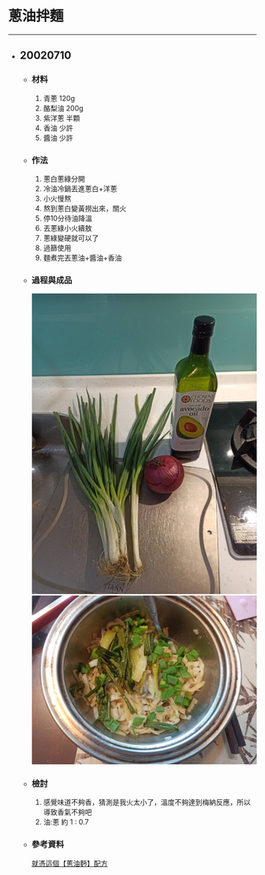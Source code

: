 # 蔥油拌麵
---

+ ## 20020710
  + ### 材料
    1. 青蔥 120g
    2. 酪梨油 200g
    3. 紫洋蔥 半顆
    4. 香油 少許
    5. 醬油 少許
  
  + ### 作法
    1. 蔥白蔥綠分開
    2. 冷油冷鍋丟進蔥白+洋蔥
    3. 小火慢熬
    4. 熬到蔥白變黃撈出來，關火
    5. 停10分待油降溫
    6. 丟蔥綠小火續敖
    7. 蔥綠變硬就可以了
    8. 過篩使用
    9. 麵煮完丟蔥油+醬油+香油
  
  + ### 過程與成品
    ![](../../Image/20210710_4.jpg)
    ![](../../Image/20210710_5.jpg)
  
  + ### 檢討
    1. 感覺味道不夠香，猜測是我火太小了，溫度不夠達到梅納反應，所以導致香氣不夠吧
    2. 油:蔥 約 1 : 0.7
  
  + ### 參考資料
    [就憑這個【蔥油麪】配方](https://youtu.be/AJ9X_sQhRyI)